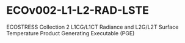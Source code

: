 # ECOv002-L1-L2-RAD-LSTE
ECOSTRESS Collection 2 L1CG/L1CT Radiance and L2G/L2T Surface Temperature Product Generating Executable (PGE)
